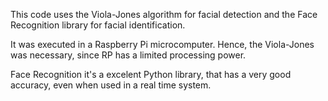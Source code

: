 This code uses the Viola-Jones algorithm for facial detection and the Face Recognition library for facial identification.

It was executed in a Raspberry Pi microcomputer. Hence, the Viola-Jones was necessary, since RP has a limited processing power.

Face Recognition it's a excelent Python library, that has a very good accuracy, even when used in a real time system.
